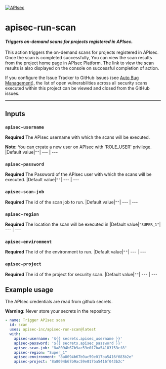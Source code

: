 [![APIsec](https://cloud.fxlabs.io/assets/images/logo.png)](https://www.apisec.ai/product)

# apisec-run-scan 
#### _Triggers on-demand scans for projects registered in APIsec._
This action triggers the on-demand scans for projects registered in APIsec. Once the scan is completed successfully, You can view the scan results from the project home page in APIsec Platform. The link to view the scan results is also displayed on the console on successful completion of action.

If you configure the Issue Tracker to GitHub Issues (see [Auto Bug Management](https://www.apisec.ai/documentation#section6)), the list of open vulnerabilities across all security scans executed within this project can be viewed and closed from the GitHub issues.
___
## Inputs

### `apisec-username`
**Required** The APIsec username with which the scans will be executed.

**Note**: You can create a new user on APIsec with 'ROLE_USER' privilege.
|Default value|`""`|
--- | ---
### `apisec-password`
**Required** The Password of the APIsec user with which the scans will be executed.
|Default value|`""`|
--- | ---
### `apisec-scan-job`
**Required** The id of the scan job to run.
|Default value|`""`|
--- | ---
### `apisec-region`
**Required**  The location the scan will be executed in
|Default value|`"SUPER_1"`|
--- | ---

### `apisec-environment`
**Required** The id of the environment to run.
|Default value|`""`|
--- | ---

### `apisec-project`
**Required** The id of the project for security scan.
|Default value|`""`|
--- | ---


## Example usage

The APIsec credentials are read from github secrets.

**Warning:** Never store your secrets in the repository.

```yaml
- name: Trigger APIsec scan
  id: scan
  uses: apisec-inc/apisec-run-scan@latest
  with:
    apisec-username: '${{ secrets.apisec_username }}'
    apisec-password: '${{ secrets.apisec_password }}'
    apisec-scan-job: "8a8094b67b9ac59e017ba54183153cf8"
    apisec-region: "Super_1"
    apisec-environment: "8a8094b67b9ac59e017ba5416f083b2e"
    apisec-project: "8a8094b67b9ac59e017ba5416f043b2c"
```
